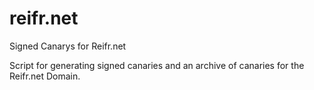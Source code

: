 # reifr.net
Signed Canarys for Reifr.net


Script for generating signed canaries and an archive of canaries for the Reifr.net Domain.
